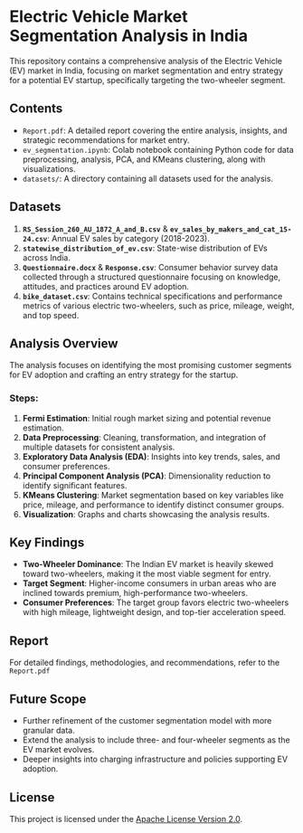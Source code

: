 # Electric Vehicle Market Segmentation Analysis in India

This repository contains a comprehensive analysis of the Electric Vehicle (EV) market in India, focusing on market segmentation and entry strategy for a potential EV startup, specifically targeting the two-wheeler segment.

## Contents

- `Report.pdf`: A detailed report covering the entire analysis, insights, and strategic recommendations for market entry.
- `ev_segmentation.ipynb`: Colab notebook containing Python code for data preprocessing, analysis, PCA, and KMeans clustering, along with visualizations.
- `datasets/`: A directory containing all datasets used for the analysis.

## Datasets

1. **`RS_Session_260_AU_1872_A_and_B.csv`** & **`ev_sales_by_makers_and_cat_15-24.csv`**: Annual EV sales by category (2018-2023).
2. **`statewise_distribution_of_ev.csv`**: State-wise distribution of EVs across India.
3. **`Questionnaire.docx`** & **`Response.csv`**: Consumer behavior survey data collected through a structured questionnaire focusing on knowledge, attitudes, and practices around EV adoption.
4. **`bike_dataset.csv`**: Contains technical specifications and performance metrics of various electric two-wheelers, such as price, mileage, weight, and top speed.

## Analysis Overview

The analysis focuses on identifying the most promising customer segments for EV adoption and crafting an entry strategy for the startup.

### Steps:

1. **Fermi Estimation**: Initial rough market sizing and potential revenue estimation.
2. **Data Preprocessing**: Cleaning, transformation, and integration of multiple datasets for consistent analysis.
3. **Exploratory Data Analysis (EDA)**: Insights into key trends, sales, and consumer preferences.
4. **Principal Component Analysis (PCA)**: Dimensionality reduction to identify significant features.
5. **KMeans Clustering**: Market segmentation based on key variables like price, mileage, and performance to identify distinct consumer groups.
6. **Visualization**: Graphs and charts showcasing the analysis results.

## Key Findings

- **Two-Wheeler Dominance**: The Indian EV market is heavily skewed toward two-wheelers, making it the most viable segment for entry.
- **Target Segment**: Higher-income consumers in urban areas who are inclined towards premium, high-performance two-wheelers.
- **Consumer Preferences**: The target group favors electric two-wheelers with high mileage, lightweight design, and top-tier acceleration speed.

## Report
For detailed findings, methodologies, and recommendations, refer to the `Report.pdf`

## Future Scope
- Further refinement of the customer segmentation model with more granular data.
- Extend the analysis to include three- and four-wheeler segments as the EV market evolves.
- Deeper insights into charging infrastructure and policies supporting EV adoption.

## License
This project is licensed under the [Apache License Version 2.0](../LICENSE).
   

